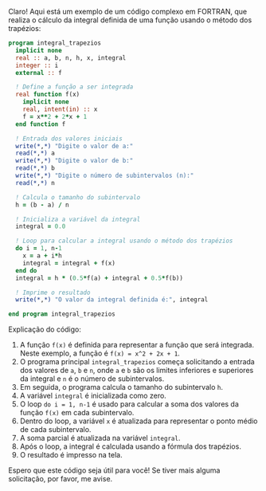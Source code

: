 Claro! Aqui está um exemplo de um código complexo em FORTRAN, que realiza o cálculo da integral definida de uma função usando o método dos trapézios:

```fortran
program integral_trapezios
  implicit none
  real :: a, b, n, h, x, integral
  integer :: i
  external :: f

  ! Define a função a ser integrada
  real function f(x)
    implicit none
    real, intent(in) :: x
    f = x**2 + 2*x + 1
  end function f

  ! Entrada dos valores iniciais
  write(*,*) "Digite o valor de a:"
  read(*,*) a
  write(*,*) "Digite o valor de b:"
  read(*,*) b
  write(*,*) "Digite o número de subintervalos (n):"
  read(*,*) n

  ! Calcula o tamanho do subintervalo
  h = (b - a) / n

  ! Inicializa a variável da integral
  integral = 0.0

  ! Loop para calcular a integral usando o método dos trapézios
  do i = 1, n-1
    x = a + i*h
    integral = integral + f(x)
  end do
  integral = h * (0.5*f(a) + integral + 0.5*f(b))

  ! Imprime o resultado
  write(*,*) "O valor da integral definida é:", integral

end program integral_trapezios
```

Explicação do código:
1. A função `f(x)` é definida para representar a função que será integrada. Neste exemplo, a função é `f(x) = x^2 + 2x + 1`.
2. O programa principal `integral_trapezios` começa solicitando a entrada dos valores de `a`, `b` e `n`, onde `a` e `b` são os limites inferiores e superiores da integral e `n` é o número de subintervalos.
3. Em seguida, o programa calcula o tamanho do subintervalo `h`.
4. A variável `integral` é inicializada como zero.
5. O loop `do i = 1, n-1` é usado para calcular a soma dos valores da função `f(x)` em cada subintervalo.
6. Dentro do loop, a variável `x` é atualizada para representar o ponto médio de cada subintervalo.
7. A soma parcial é atualizada na variável `integral`.
8. Após o loop, a integral é calculada usando a fórmula dos trapézios.
9. O resultado é impresso na tela.

Espero que este código seja útil para você! Se tiver mais alguma solicitação, por favor, me avise.